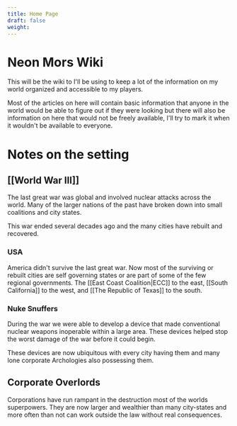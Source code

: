 ```yaml
---
title: Home Page
draft: false
weight:
---
```

# Neon Mors Wiki

This will be the wiki to I'll be using to keep a lot of the information on my world organized and accessible to my players.

Most of the articles on here will contain basic information that anyone in the world would be able to figure out if they were looking but there will also be information on here that would not be freely available, I'll try to mark it when it wouldn't be available to everyone.

# Notes on the setting
## [[World War III]]
The last great war was global and involved nuclear attacks across the world. Many of the larger nations of the past have broken down into small coalitions and city states.

This war ended several decades ago and the many cities have rebuilt and recovered.
### USA
America didn't survive the last great war. Now most of the surviving or rebuilt cities are self governing states or are part of some of the few regional governments. The [[East Coast Coalition|ECC]] to the east, [[South California]] to the west, and [[The Republic of Texas]] to the south.
### Nuke Snuffers
During the war we were able to develop a device that made conventional nuclear weapons inoperable within a large area. These devices helped stop the worst damage of the war before it could begin.

These devices are now ubiquitous with every city having them and many lone corporate Archologies also possessing them.
## Corporate Overlords
Corporations have run rampant in the destruction most of the worlds superpowers. They are now larger and wealthier than many city-states and more often than not can work outside the law without real consequences.

